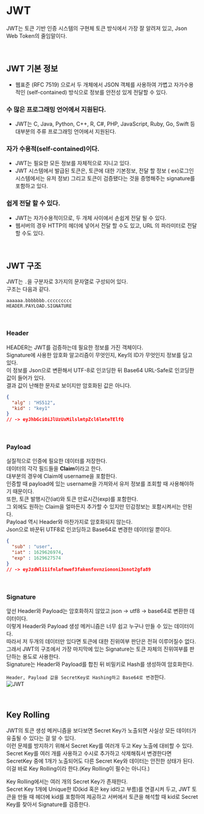 # JWT
JWT는 토큰 기반 인증 시스템의 구현체 토큰 방식에서 가장 잘 알려져 있고, Json Web Token의 줄임말이다.

<br>

## JWT 기본 정보
* 웹표준 (RFC 7519) 으로서 두 개체에서 JSON 객체를 사용하여 가볍고 자가수용적인 (self-contained) 방식으로 정보를 안전성 있게 전달할 수 있다.  

### 수 많은 프로그래밍 언어에서 지원된다.
* JWT는 C, Java, Python, C++, R, C#, PHP, JavaScript, Ruby, Go, Swift 등 대부분의 주류 프로그래밍 언어에서 지원된다.

### 자가 수용적(self-contained)이다.
* JWT는 필요한 모든 정보를 자체적으로 지니고 있다.
* JWT 시스템에서 발급된 토큰은, 토큰에 대한 기본정보, 전달 할 정보 ( ex)로그인 시스템에서는 유저 정보) 그리고 토큰이 검증됐다는 것을 증명해주는 signature를 포함하고 있다.

### 쉽게 전달 할 수 있다.
* JWT는 자가수용적이므로, 두 개체 사이에서 손쉽게 전달 될 수 있다.
* 웹서버의 경우 HTTP의 헤더에 넣어서 전달 할 수도 있고, URL 의 파라미터로 전달 할 수도 있다.

<br>

## JWT 구조  
JWT는 ```.```을 구분자로 3가지의 문자열로 구성되어 있다.  
구조는 다음과 같다.
```
aaaaaa.bbbbbbb.ccccccccc
HEADER.PAYLOAD.SIGNATURE
```

<br>

### Header
HEADER는 JWT를 검증하는데 필요한 정보를 가진 객체이다.  
Signature에 사용한 암호화 알고리즘이 무엇인지, Key의 ID가 무엇인지 정보를 담고 있다.  
이 정보를 Json으로 변환해서 UTF-8로 인코딩한 뒤 Base64 URL-Safe로 인코딩한 값이 들어가 있다.  
결과 값이 난해한 문자로 보이지만 암호화된 값은 아니다.  
```json
{
  "alg" : "HS512",
  "kid" : "key1"
}
// -> eyJhbGciOiJlUzUxMilslmtpZcl6lmteTElfQ
```

<br>

### Payload
실질적으로 인증에 필요한 데이터를 저장한다.  
데이터의 각각 필드들을 **Claim**이라고 한다.  
대부분의 경우에 Claim에 username을 포함한다.  
인증할 때 payload에 있는 username을 가져와서 유저 정보를 조회할 때 사용해야하기 때문이다.  
또한, 토큰 발행시간(iat)와 토큰 만료시간(exp)를 포함한다.  
그 외에도 원하는 Claim을 얼마든지 추가할 수 있지만 민감정보는 포함시켜서는 안된다.  
Payload 역시 Header와 마찬가지로 암호화되지 않는다.  
Json으로 바꾼뒤 UTF8로 인코딩하고 Base64로 변경한 데이터일 뿐이다.
```json
{
  "sub" : "user",
  "iat" : 1629626974,
  "exp" : 1629627574
}
// -> eyJzdWli1ifnlafnwef3fakenfovnziononi3onot2gfa89
```

<br>

### Signature
앞선 Header와 Payload는 암호화하지 않았고 json -> utf8 -> base64로 변환한 데이터이다.  
이렇게 Header와 Payload 생성 메커니즘은 너무 쉽고 누구나 만들 수 있는 데이터이다.  
따라서 저 두개의 데이터만 있다면 토큰에 대한 진위여부 판단은 전혀 이루어질수 없다.  
그래서 JWT의 구조에서 가장 마지막에 있는 Signature는 토큰 자체의 진위여부를 판단하는 용도로 사용한다.  
Signature는 Header와 Payload를 합친 뒤 비밀키로 Hash를 생성하여 암호화한다.

```Header, Payload 값을 SecretKey로 Hashing하고 Base64로 변경```한다.  
![JWT](../../../images/18.JWT%204.PNG)

<br>

## Key Rolling
JWT의 토큰 생성 메커니즘을 보다보면 Secret Key가 노출되면 사실상 모든 데이터가 유출될 수 있다는 걸 알 수 있다.  
이런 문제를 방지하기 위해서 Secret Key를 여러개 두고 Key 노출에 대비할 수 있다.  
Secret Key를 여러 개를 사용하고 수시로 추가하고 삭제해줘서 변경한다면 SecretKey 중에 1개가 노출되어도 다른 Secret Key와 데이터는 안전한 상태가 된다.  
이걸 바로 Key Rolling이라 한다.(Key Rolling이 필수는 아니다.)

Key Rolling에서는 여러 개의 Secret Key가 존재한다.  
Secret Key 1개에 Unique한 ID(kid 혹은 key id라고 부름)를 연결시켜 두고, JWT 토큰을 만들 때 헤더에 kid를 포함하여 제공하고 서버에서 토큰을 해석할 때 kid로 Secret Key를 찾아서 Signature를 검증한다.  
